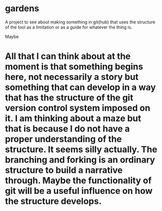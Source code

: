 # gardens

A project to see about making something in git(hub) that uses the structure of the tool as a limitation or as a guide for whatever the thing is. 

Maybe

# All that I can think about at the moment is that something begins here, not necessarily a story but something that can develop in a way that has the structure of the git version control system imposed on it. I am thinking about a maze but that is because I do not have a proper understanding of the structure. It seems silly actually. The branching and forking is an ordinary structure to build a narrative through. Maybe the functionality of git will be a useful influence on how the structure develops.

